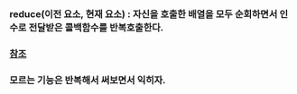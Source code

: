 ### reduce(이전 요소, 현재 요소) : 자신을 호출한 배열을 모두 순회하면서 인수로 전달받은 콜백함수를 반복호출한다.

### [참조](https://blog.naver.com/gluestuck/222467167888)

### 모르는 기능은 반복해서 써보면서 익히자.
